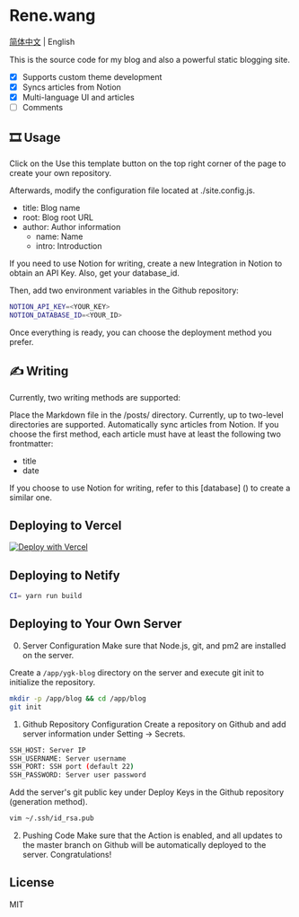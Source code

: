 # Rene.wang

[简体中文](./README.md) | English

This is the source code for my blog and also a powerful static blogging site.

-   [x] Supports custom theme development
-   [x] Syncs articles from Notion
-   [x] Multi-language UI and articles
-   [ ] Comments

## 🎞️ Usage

Click on the Use this template button on the top right corner of the page to create your own repository.

Afterwards, modify the configuration file located at ./site.config.js.

-   title: Blog name
-   root: Blog root URL
-   author: Author information
    -   name: Name
    -   intro: Introduction

If you need to use Notion for writing, create a new Integration in Notion to obtain an API Key. Also, get your database_id.

Then, add two environment variables in the Github repository:

```bash
NOTION_API_KEY=<YOUR_KEY>
NOTION_DATABASE_ID=<YOUR_ID>
```

Once everything is ready, you can choose the deployment method you prefer.

## ✍ Writing

Currently, two writing methods are supported:

Place the Markdown file in the /posts/<categories> directory. Currently, up to two-level directories are supported.
Automatically sync articles from Notion.
If you choose the first method, each article must have at least the following two frontmatter:

-   title
-   date

If you choose to use Notion for writing, refer to this [database] () to create a similar one.

## Deploying to Vercel

[![Deploy with Vercel](https://vercel.com/button)](https://vercel.com/new/clone?repository-url=https%3A%2F%2Fgithub.com%2FRiverTwilight%2Frene.wang)

## Deploying to Netify

```bash
CI= yarn run build
```

## Deploying to Your Own Server

0. Server Configuration
   Make sure that Node.js, git, and pm2 are installed on the server.

Create a `/app/ygk-blog` directory on the server and execute git init to initialize the repository.

```bash
mkdir -p /app/blog && cd /app/blog
git init
```

1. Github Repository Configuration
   Create a repository on Github and add server information under Setting -> Secrets.

```bash
SSH_HOST: Server IP
SSH_USERNAME: Server username
SSH_PORT: SSH port (default 22)
SSH_PASSWORD: Server user password
```

Add the server's git public key under Deploy Keys in the Github repository (generation method).

```sh
vim ~/.ssh/id_rsa.pub
```

2. Pushing Code
   Make sure that the Action is enabled, and all updates to the master branch on Github will be automatically deployed to the server. Congratulations!

## License

MIT
